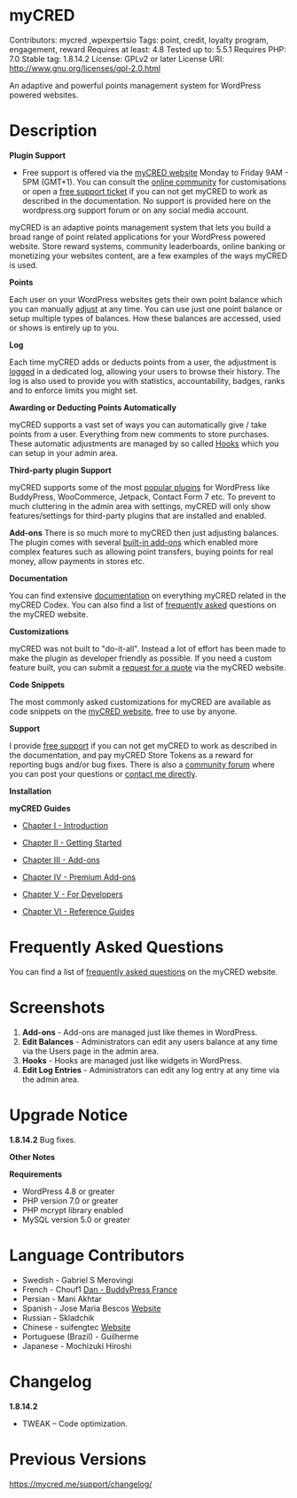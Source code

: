 # myCRED
Contributors: mycred ,wpexpertsio
Tags: point, credit, loyalty program, engagement, reward
Requires at least: 4.8
Tested up to: 5.5.1
Requires PHP: 7.0
Stable tag: 1.8.14.2
License: GPLv2 or later
License URI: http://www.gnu.org/licenses/gpl-2.0.html

An adaptive and powerful points management system for WordPress powered websites.

# Description 

**Plugin Support**
- Free support is offered via the [myCRED website](https://mycred.me/support/) Monday to Friday 9AM - 5PM (GMT+1). You can consult the [online community](https://mycred.me/support/forums/) for customisations or open a [free support ticket](https://mycred.me/support/) if you can not get myCRED to work as described in the documentation. No support is provided here on the wordpress.org support forum or on any social media account.

myCRED is an adaptive points management system that lets you build a broad range of point related applications for your WordPress powered website.
Store reward systems, community leaderboards, online banking or monetizing your websites content, are a few examples of the ways myCRED is used.


**Points**

Each user on your WordPress websites gets their own point balance which you can manually [adjust](https://mycred.me/about/features/#points-management) at any time. You can use just one point balance or setup multiple types of balances. How these balances are accessed, used or shows is entirely up to you.


**Log**

Each time myCRED adds or deducts points from a user, the adjustment is [logged](https://mycred.me/about/features/#account-history) in a dedicated log, allowing your users to browse their history. The log is also used to provide you with statistics, accountability, badges, ranks and to enforce limits you might set.


**Awarding or Deducting Points Automatically**

myCRED supports a vast set of ways you can automatically give / take points from a user. Everything from new comments to store purchases. These automatic adjustments are managed by so called [Hooks](https://mycred.me/about/features/#automatic-points) which you can setup in your admin area.


**Third-party plugin Support**

myCRED supports some of the most [popular plugins](https://mycred.me/about/supported-plugins/) for WordPress like BuddyPress, WooCommerce, Jetpack, Contact Form 7 etc. To prevent to much cluttering in the admin area with settings, myCRED will only show features/settings for third-party plugins that are installed and enabled.


**Add-ons**
There is so much more to myCRED then just adjusting balances. The plugin comes with several [built-in add-ons](https://mycred.me/add-ons/) which enabled more complex features such as allowing point transfers, buying points for real money, allow payments in stores etc.

**Documentation**

You can find extensive [documentation](http://codex.mycred.me/) on everything myCRED related in the myCRED Codex. You can also find a list of [frequently asked](https://mycred.me/about/faq/) questions on the myCRED website.


**Customizations**

myCRED was not built to "do-it-all". Instead a lot of effort has been made to make the plugin as developer friendly as possible. If you need a custom feature built, you can submit a [request for a quote](https://mycred.me/customize/request-quote/) via the myCRED website.


**Code Snippets**

The most commonly asked customizations for myCRED are available as code snippets on the [myCRED website](https://mycred.me/code-snippets/), free to use by anyone.

**Support** 

I provide [free support](https://mycred.me/support/) if you can not get myCRED to work as described in the documentation, and pay myCRED Store Tokens as a reward for reporting bugs and/or bug fixes. There is also a [community forum](https://mycred.me/support/forums/) where you can post your questions or [contact me directly](https://mycred.me/contact/).


**Installation**

**myCRED Guides**

- [Chapter I - Introduction](http://codex.mycred.me/chapter-i/)

- [Chapter II - Getting Started](http://codex.mycred.me/chapter-ii/)

- [Chapter III - Add-ons](http://codex.mycred.me/chapter-iii/)

- [Chapter IV - Premium Add-ons](http://codex.mycred.me/chapter-iv/)

- [Chapter V - For Developers](http://codex.mycred.me/chapter-v/)

- [Chapter VI - Reference Guides](http://codex.mycred.me/chapter-vi/)


# Frequently Asked Questions

You can find a list of [frequently asked questions](https://mycred.me/about/faq/) on the myCRED website.


# Screenshots

1. **Add-ons** - Add-ons are managed just like themes in WordPress.
2. **Edit Balances** - Administrators can edit any users balance at any time via the Users page in the admin area.
3. **Hooks** - Hooks are managed just like widgets in WordPress.
4. **Edit Log Entries** - Administrators can edit any log entry at any time via the admin area.


# Upgrade Notice

**1.8.14.2** 
Bug fixes.


**Other Notes**

**Requirements**
- WordPress 4.8 or greater
- PHP version 7.0 or greater
- PHP mcrypt library enabled
- MySQL version 5.0 or greater

# Language Contributors 
- Swedish - Gabriel S Merovingi
- French - Chouf1 [Dan - BuddyPress France](http://bp-fr.net/)
- Persian - Mani Akhtar
- Spanish - Jose Maria Bescos [Website](http://www.ibidem-translations.com/spanish.php)
- Russian - Skladchik
- Chinese - suifengtec [Website](http://coolwp.com)
- Portuguese (Brazil) - Guilherme
- Japanese - Mochizuki Hiroshi


# Changelog 

**1.8.14.2**
- TWEAK – Code optimization.

# Previous Versions 
https://mycred.me/support/changelog/